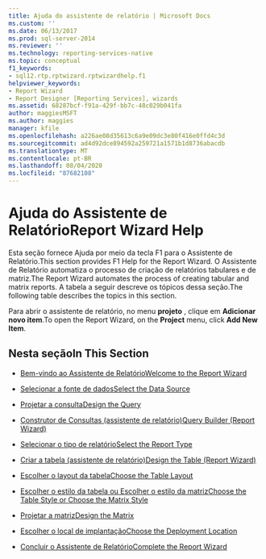 ```yaml
---
title: Ajuda do assistente de relatório | Microsoft Docs
ms.custom: ''
ms.date: 06/13/2017
ms.prod: sql-server-2014
ms.reviewer: ''
ms.technology: reporting-services-native
ms.topic: conceptual
f1_keywords:
- sql12.rtp.rptwizard.rptwizardhelp.f1
helpviewer_keywords:
- Report Wizard
- Report Designer [Reporting Services], wizards
ms.assetid: 68287bcf-f91a-429f-bb7c-48c029b041fa
author: maggiesMSFT
ms.author: maggies
manager: kfile
ms.openlocfilehash: a226ae08d35613c6a9e09dc3e80f416e0ffd4c3d
ms.sourcegitcommit: ad4d92dce894592a259721a1571b1d8736abacdb
ms.translationtype: MT
ms.contentlocale: pt-BR
ms.lasthandoff: 08/04/2020
ms.locfileid: "87682108"
---
```

# <a name="report-wizard-help"></a><span data-ttu-id="57816-102">Ajuda do Assistente de Relatório</span><span class="sxs-lookup"><span data-stu-id="57816-102">Report Wizard Help</span></span>
  <span data-ttu-id="57816-103">Esta seção fornece Ajuda por meio da tecla F1 para o Assistente de Relatório.</span><span class="sxs-lookup"><span data-stu-id="57816-103">This section provides F1 Help for the Report Wizard.</span></span> <span data-ttu-id="57816-104">O Assistente de Relatório automatiza o processo de criação de relatórios tabulares e de matriz.</span><span class="sxs-lookup"><span data-stu-id="57816-104">The Report Wizard automates the process of creating tabular and matrix reports.</span></span> <span data-ttu-id="57816-105">A tabela a seguir descreve os tópicos dessa seção.</span><span class="sxs-lookup"><span data-stu-id="57816-105">The following table describes the topics in this section.</span></span>  
  
 <span data-ttu-id="57816-106">Para abrir o assistente de relatório, no menu **projeto** , clique em **Adicionar novo item**.</span><span class="sxs-lookup"><span data-stu-id="57816-106">To open the Report Wizard, on the **Project** menu, click **Add New Item**.</span></span>  
  
## <a name="in-this-section"></a><span data-ttu-id="57816-107">Nesta seção</span><span class="sxs-lookup"><span data-stu-id="57816-107">In This Section</span></span>  
  
-   [<span data-ttu-id="57816-108">Bem-vindo ao Assistente de Relatório</span><span class="sxs-lookup"><span data-stu-id="57816-108">Welcome to the Report Wizard</span></span>](../../2014/reporting-services/welcome-to-the-report-wizard.md)  
  
-   [<span data-ttu-id="57816-109">Selecionar a fonte de dados</span><span class="sxs-lookup"><span data-stu-id="57816-109">Select the Data Source</span></span>](../../2014/reporting-services/select-the-data-source.md)  
  
-   [<span data-ttu-id="57816-110">Projetar a consulta</span><span class="sxs-lookup"><span data-stu-id="57816-110">Design the Query</span></span>](../../2014/reporting-services/design-the-query.md)  
  
-   [<span data-ttu-id="57816-111">Construtor de Consultas &#40;assistente de relatório&#41;</span><span class="sxs-lookup"><span data-stu-id="57816-111">Query Builder &#40;Report Wizard&#41;</span></span>](../../2014/reporting-services/query-builder-report-wizard.md)  
  
-   [<span data-ttu-id="57816-112">Selecionar o tipo de relatório</span><span class="sxs-lookup"><span data-stu-id="57816-112">Select the Report Type</span></span>](../../2014/reporting-services/select-the-report-type.md)  
  
-   [<span data-ttu-id="57816-113">Criar a tabela &#40;assistente de relatório&#41;</span><span class="sxs-lookup"><span data-stu-id="57816-113">Design the Table &#40;Report Wizard&#41;</span></span>](../../2014/reporting-services/design-the-table-report-wizard.md)  
  
-   [<span data-ttu-id="57816-114">Escolher o layout da tabela</span><span class="sxs-lookup"><span data-stu-id="57816-114">Choose the Table Layout</span></span>](../../2014/reporting-services/choose-the-table-layout.md)  
  
-   [<span data-ttu-id="57816-115">Escolher o estilo da tabela ou Escolher o estilo da matriz</span><span class="sxs-lookup"><span data-stu-id="57816-115">Choose the Table Style or Choose the Matrix Style</span></span>](../../2014/reporting-services/choose-the-table-style-or-choose-the-matrix-style.md)  
  
-   [<span data-ttu-id="57816-116">Projetar a matriz</span><span class="sxs-lookup"><span data-stu-id="57816-116">Design the Matrix</span></span>](../../2014/reporting-services/design-the-matrix.md)  
  
-   [<span data-ttu-id="57816-117">Escolher o local de implantação</span><span class="sxs-lookup"><span data-stu-id="57816-117">Choose the Deployment Location</span></span>](../../2014/reporting-services/choose-the-deployment-location.md)  
  
-   [<span data-ttu-id="57816-118">Concluir o Assistente de Relatório</span><span class="sxs-lookup"><span data-stu-id="57816-118">Complete the Report Wizard</span></span>](../../2014/reporting-services/complete-the-report-wizard.md)  
  
  
